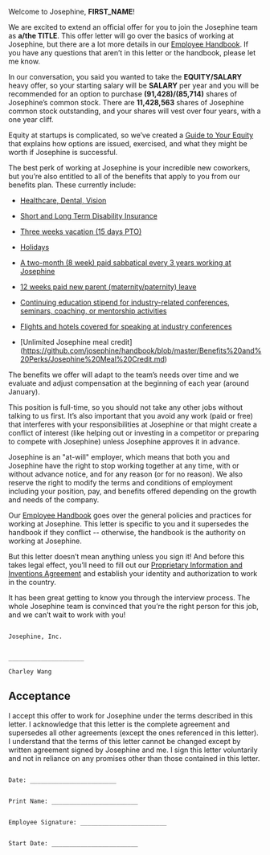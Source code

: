 Welcome to Josephine, **FIRST_NAME**!

We are excited to extend an official offer for you to join the Josephine team as **a/the TITLE**. This offer letter will go over the basics of working at Josephine, but there are a lot more details in our [Employee Handbook](https://github.com/josephine/handbook). If you have any questions that aren’t in this letter or the handbook, please let me know.

In our conversation, you said you wanted to take the **EQUITY/SALARY** heavy offer, so your starting salary will be **SALARY** per year and you will be recommended for an option to purchase **(91,428)/(85,714)** shares of Josephine’s common stock. There are **11,428,563** shares of Josephine common stock outstanding, and your shares will vest over four years, with a one year cliff.

Equity at startups is complicated, so we’ve created a [Guide to Your Equity](https://github.com/josephine/handbook/blob/master/Hiring%20Documents/Guide%20to%20Your%20Equity.md) that explains how options are issued, exercised, and what they might be worth if Josephine is successful.

The best perk of working at Josephine is your incredible new coworkers, but you’re also entitled to all of the benefits that apply to you from our benefits plan. These currently include:

* [Healthcare, Dental, Vision](https://github.com/josephine/handbook/blob/master/Benefits%20and%20Perks/Healthcare%20and%20Disability%20Insurance.md)

* [Short and Long Term Disability Insurance](https://github.com/josephine/handbook/blob/master/Benefits%20and%20Perks/Healthcare%20and%20Disability%20Insurance.md)

* [Three weeks vacation (15 days PTO)](https://github.com/josephine/handbook/blob/master/Benefits%20and%20Perks/Vacation%20and%20Sick%20Leave.md)

* [Holidays](https://github.com/josephine/handbook/blob/master/Benefits%20and%20Perks/Holiday%20List.md)

* [A two-month (8 week) paid sabbatical every 3 years working at Josephine](https://github.com/josephine/handbook/blob/master/Benefits%20and%20Perks/Sabbatical.md)

* [12 weeks paid new parent (maternity/paternity) leave](https://github.com/josephine/handbook/blob/master/Benefits%20and%20Perks/New%20Parent%20Leave.md)

* [Continuing education stipend for industry-related conferences, seminars, coaching, or mentorship activities](https://github.com/josephine/handbook/blob/master/Benefits%20and%20Perks/Continuing%20Education.md)

* [Flights and hotels covered for speaking at industry conferences](https://github.com/josephine/handbook/blob/master/Benefits%20and%20Perks/Continuing%20Education.md)

* [Unlimited Josephine meal credit] (https://github.com/josephine/handbook/blob/master/Benefits%20and%20Perks/Josephine%20Meal%20Credit.md)

The benefits we offer will adapt to the team’s needs over time and we evaluate and adjust compensation at the beginning of each year (around January).

This position is full-time, so you should not take any other jobs without talking to us first. It’s also important that you avoid any work (paid or free) that interferes with your responsibilities at Josephine or that might create a conflict of interest (like helping out or investing in a competitor or preparing to compete with Josephine) unless Josephine approves it in advance.

Josephine is an "at-will" employer, which means that both you and Josephine have the right to stop working together at any time, with or without advance notice, and for any reason (or for no reason). We also reserve the right to modify the terms and conditions of employment including your position, pay, and benefits offered depending on the growth and needs of the company.

Our [Employee Handbook](https://github.com/josephine/handbook) goes over the general policies and practices for working at Josephine. This letter is specific to you and it supersedes the handbook if they conflict -- otherwise, the handbook is the authority on working at Josephine.

But this letter doesn’t mean anything unless you sign it! And before this takes legal effect, you’ll need to fill out our [Proprietary Information and Inventions Agreement](https://github.com/josephine/handbook/blob/master/Hiring%20Documents/Employee%20Proprietary%20Information%20and%20Inventions%20Assignment%20Agreement%20(NDA).doc.md) and establish your identity and authorization to work in the country.

It has been great getting to know you through the interview process. The whole Josephine team is convinced that you’re the right person for this job, and we can’t wait to work with you!
```

Josephine, Inc.


_____________________

Charley Wang
```

## Acceptance

I accept this offer to work for Josephine under the terms described in this letter. I acknowledge that this letter is the complete agreement and supersedes all other agreements (except the ones referenced in this letter). I understand that the terms of this letter cannot be changed except by written agreement signed by Josephine and me. I sign this letter voluntarily and not in reliance on any promises other than those contained in this letter.

```

Date: ________________________


Print Name: ________________________


Employee Signature: ________________________


Start Date: ________________________

```
